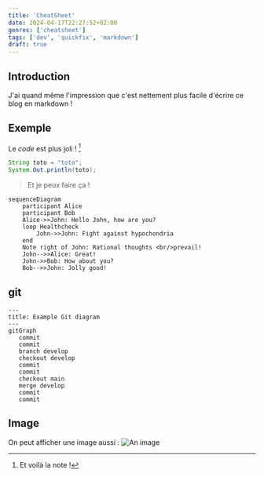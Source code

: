 ```yaml
---
title: 'CheatSheet'
date: 2024-04-17T22:27:52+02:00
genres: ['cheatsheet']
tags: ['dev', 'quickfix', 'markdown']
draft: true
---
```


## Introduction
J'ai quand même l'impression que c'est nettement plus facile d'écrire ce blog en markdown !

## Exemple
Le _code_ est plus joli ! [^1]

```java
String toto = "toto";
System.Out.println(toto);
```

> Et je peux faire ça !


```mermaid
sequenceDiagram
    participant Alice
    participant Bob
    Alice->>John: Hello John, how are you?
    loop Healthcheck
        John->>John: Fight against hypochondria
    end
    Note right of John: Rational thoughts <br/>prevail!
    John-->>Alice: Great!
    John->>Bob: How about you?
    Bob-->>John: Jolly good!
```

## git
```mermaid
---
title: Example Git diagram
---
gitGraph
   commit
   commit
   branch develop
   checkout develop
   commit
   commit
   checkout main
   merge develop
   commit
   commit
```

## Image
On peut afficher une image aussi :
![An image](https://fujifilm-x.com/wp-content/uploads/2021/01/gfx100s_sample_04_thum-1.jpg)

[^1]: Et voilà la note !